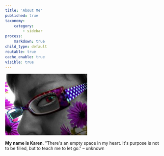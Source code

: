 ```yaml
---
title: 'About Me'
published: true
taxonomy:
    category:
        - sidebar
process:
    markdown: true
child_type: default
routable: true
cache_enable: true
visible: true
---
```


![About Me](about.png)

**My name is Karen**.  "There's an empty space in my heart.  It's purpose is not to be filled, but to teach me to let go." – unknown